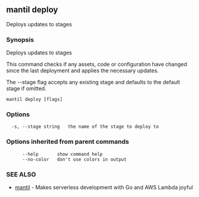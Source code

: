 ## mantil deploy

Deploys updates to stages

### Synopsis

Deploys updates to stages

This command checks if any assets, code or configuration have changed since the last deployment
and applies the necessary updates.

The --stage flag accepts any existing stage and defaults to the default stage if omitted.

```
mantil deploy [flags]
```

### Options

```
  -s, --stage string   the name of the stage to deploy to
```

### Options inherited from parent commands

```
      --help       show command help
      --no-color   don't use colors in output
```

### SEE ALSO

* [mantil](mantil.md)	 - Makes serverless development with Go and AWS Lambda joyful

